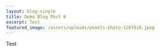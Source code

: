 ```yaml
---
layout: blog-single
title: Demo Blog Post 6
excerpt: Test
featured_image: /assets/uploads/pexels-photo-1207918.jpeg
---
```

Test